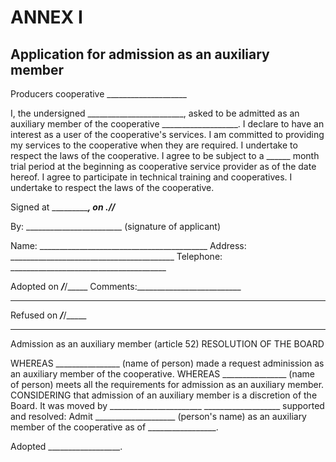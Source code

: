﻿ANNEX I
=======

Application for admission as an auxiliary member
------------------------------------------------

Producers cooperative ____________________

I, the undersigned ________________________, asked to be admitted as an auxiliary member of the cooperative ___________________.
I declare to have an interest as a user of the cooperative's services.
I am committed to providing my services to the cooperative when they are required.
I undertake to respect the laws of the cooperative.
I agree to be subject to a ______ month trial period at the beginning as cooperative service provider as of the date hereof.
I agree to participate in technical training and cooperatives.
I undertake to respect the laws of the cooperative.


Signed at ____________________, on .___/___/_____        


By:	________________________
(signature of applicant)

Name: __________________________________________
Address: _________________________________________
Telephone: _______________________________________

Adopted on ___/___/_____                  Comments:__________________________

__________________________________
Refused on ___/___/_____
__________________________________
Admission as an auxiliary member
(article 52)
RESOLUTION OF THE BOARD

WHEREAS ________________ (name of person) made a request adminission as an auxiliary member of the cooperative.
WHEREAS ________________ (name of person) meets all the requirements for admission as an auxiliary member.
CONSIDERING that admission of an auxiliary member is a discretion of the Board.
It was moved by _______________________ ___________________ supported and resolved:
Admit ____________________ (person's name) as an auxiliary member of the cooperative as of _________________.


Adopted __________________.
